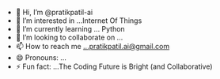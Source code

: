 - 👋 Hi, I’m @pratikpatil-ai
- 👀 I’m interested in ...Internet Of Things
- 🌱 I’m currently learning ... Python
- 💞️ I’m looking to collaborate on ...
- 📫 How to reach me ...pratikpatil.ai@gmail.com
- 😄 Pronouns: ...
- ⚡ Fun fact: ...The Coding Future is Bright (and Collaborative)

<!---
pratikpatil-ai/pratikpatil-ai is a ✨ special ✨ repository because its `README.md` (this file) appears on your GitHub profile.
You can click the Preview link to take a look at your changes.
--->
